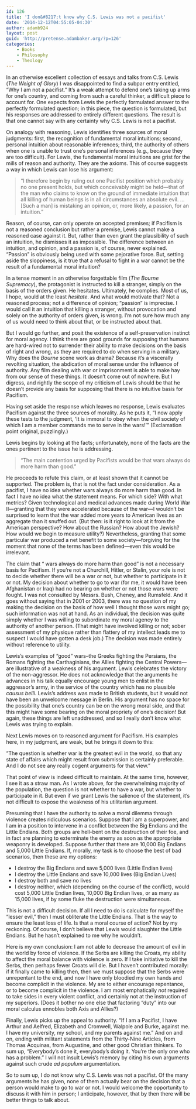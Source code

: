 ```yaml
---
id: 126
title: 'I don&#8217;t know why C.S. Lewis was not a pacifist'
date: '2014-12-12T04:55:05-04:30'
author: adamb924
layout: post
guid: 'http://pretense.adambaker.org/?p=126'
categories:
    - Books
    - Philosophy
    - Theology
---
```


In an otherwise excellent collection of essays and talks from C.S. Lewis (*The Weight of Glory*) I was disappointed to find a subpar entry entitled, “Why I am not a pacifist.” It’s a weak attempt to defend one’s taking up arms for one’s country, and coming from such a careful thinker, a difficult piece to account for. One expects from Lewis the perfectly formulated answer to the perfectly formulated question; in this piece, the question is formulated, but his responses are addressed to entirely different questions. The result is that one cannot say with any certainty why C.S. Lewis is not a pacifist.

On analogy with reasoning, Lewis identifies three sources of moral judgments: first, the recognition of fundamental moral intuitions; second, personal intuition about reasonable inferences; third, the authority of others when one is unable to trust one’s personal inferences (e.g., because they are too difficult). For Lewis, the fundamental moral intuitions are grist for the mills of reason and authority. They are the axioms. This of course suggests a way in which Lewis can lose his argument:

> “I therefore begin by ruling out one Pacifist position which probably no one present holds, but which conceivably might be held—that of the man who claims to know on the ground of immediate intuition that all killing of human beings is in all circumstances an absolute evil. … \[Such a man\] is mistaking an opinion, or, more likely, a passion, for an intuition.”

Reason, of course, can only operate on accepted premises; if Pacifism is not a reasoned conclusion but rather a premise, Lewis cannot make a reasoned case against it. But, rather than even grant the plausibility of such an intuition, he dismisses it as impossible. The difference between an intuition, and opinion, and a passion is, of course, never explained. “Passion” is obviously being used with some pejorative force. But, setting aside the sloppiness, is it true that a refusal to fight in a war cannot be the result of a fundamental moral intuition?

In a tense moment in an otherwise forgettable film (*The Bourne Supremacy*), the protagonist is instructed to kill a stranger, simply on the basis of the orders given. He hesitates. Ultimately, he complies. Most of us, I hope, would at the least *hesitate*. And what would motivate that? Not a reasoned process; not a difference of opinion; “passion” is imprecise. I would call it an intuition that killing a stranger, without provocation and solely on the authority of orders given, is wrong. I’m not sure how much any of us would need to think about that, or be instructed about that.

But I would go further, and posit the existence of a self-preservation instinct for moral agency. I think there are good grounds for supposing that humans are hard-wired not to surrender their ability to make decisions on the basis of right and wrong, as they are required to do when serving in a military. Why does the *Bourne* scene work as drama? Because it’s a viscerally revolting situation, the abdication of moral sense under the influence of authority. Any film dealing with war or imprisonment is able to make hay from our sense of these things. It doesn’t come out of nowhere. But I digress, and rightly the scope of my criticism of Lewis should be that he doesn’t provide any basis for supposing that there is no intuitive basis for Pacifism.

Having set aside the response which leaves no response, Lewis evaluates Pacifism against the three sources of morality. As he puts it, “I now apply these tests to the judgment, ‘It is immoral to obey when the civil society of which I am a member commands me to serve in the wars!’” (Exclamation point original, puzzlingly.)

Lewis begins by looking at the facts; unfortunately, none of the facts are the ones pertinent to the issue he is addressing.

> “The main contention urged by Pacifists would be that wars always do more harm than good.”

He proceeds to refute this claim, or at least shown that it cannot be supported. The problem is, that is not the fact under consideration. As a pacifist, I have no idea whether wars always do more harm than good. In fact I have no idea what the statement means. For which side? With what metrics? Given technological and medical advances made during World War II—granting that they were accelerated because of the war—I wouldn’t be surprised to learn that the war added more years to American lives as an aggregate than it snuffed out. (But then: is it right to look at it from the American perspective? How about the Russian? How about the Jewish? How would we begin to measure utility?) Nevertheless, granting that some particular war produced a net benefit to some society—forgiving for the moment that none of the terms has been defined—even this would be irrelevant.

The claim that “ wars always do more harm than good” is not a necessary basis for Pacifism. If you’re not a Churchill, Hitler, or Stalin, your role is not to decide whether there will be a war or not, but whether to participate in it or not. My decision about whether to go to war (for me, it would have been Afghanistan or Iraq) had no bearing on whether or not those wars were fought. I was not consulted by Messrs. Bush, Cheney, and Rumsfeld. And it goes without saying that in 2001 or 2003, there was no question of my making the decision on the basis of how well I thought those wars might go; such information was not at hand. As an individual, the decision was quite simply whether I was willing to subordinate my moral agency to the authority of another person. (That might have involved killing or not; sober assessment of my physique rather than flattery of my intellect leads me to suspect I would have gotten a desk job.) The decision was made entirely without reference to utility.

Lewis’s examples of “good” wars–the Greeks fighting the Persians, the Romans fighting the Carthaginians, the Allies fighting the Central Powers—are illustrative of a weakness of his argument. Lewis celebrates the victory of the non-aggressor. He does not acknowledge that the arguments he advances in his talk equally encourage young men to enlist in the aggressor’s army, in the service of the country which has no plausible *causus belli*. Lewis’s address was made to British students, but it would not have been an unwelcome message in Berlin. His argument has no space for the possibility that one’s country can be on the wrong moral side, and that this might have some bearing on the moral propriety of one’s decision! But again, these things are left unaddressed, and so I really don’t know what Lewis was trying to explain.

Next Lewis moves on to reasoned argument for Pacifism. His examples here, in my judgment, are weak, but he brings it down to this:

“The question is whether war is the greatest evil in the world, so that any state of affairs which might result from submission is certainly preferable. And I do not see any really cogent arguments for that view.”

That point of view is indeed difficult to maintain. At the same time, however, I see it as a straw man. As I wrote above, for the overwhelming majority of the population, the question is not whether to have a war, but whether to participate in it. But even if we grant Lewis the salience of the statement, it’s not difficult to expose the weakness of his utilitarian argument.

Presuming that I have the authority to solve a moral dilemma through violence creates ridiculous scenarios. Suppose that I am a superpower, and I am in a position to intervene in a conflict between the Big Endians and the Little Endians. Both groups are hell-bent on the destruction of their foe, and in fact are planning to exterminate the enemy as soon as the appropriate weaponry is developed. Suppose further that there are 10,000 Big Endians and 5,000 Little Endians. If, morally, my task is to choose the best of bad scenarios, then these are my options:

- I destroy the Big Endians and save 5,000 lives (Little Endian lives)
- <a name="__DdeLink__80_2071604166"></a>I destroy the Little Endians and save 10,000 lives (Big Endian Lives)
- I destroy both and save no lives
- I destroy neither, which (depending on the course of the conflict), would cost 5,000 Little Endian lives, 10,000 Big Endian lives, or as many as 15,000 lives, if by some fluke the destruction were simultaneous.

This is not a difficult decision. If all I need to do is calculate for myself the “lesser evil,” then I must obliterate the Little Endians. That is the way to ensure the least loss of life. Is that a moral course of action? Not by my reckoning. Of course, I don’t believe that Lewis would slaughter the Little Endians. But he hasn’t explained to me why he wouldn’t.

Here is my own conclusion: I am not able to decrease the amount of evil in the world by force of violence. If the Serbs are killing the Croats, my ability to affect the moral balance with violence is zero. If I take initiative to kill the Serbs, then perhaps fewer Croats will die. But I haven’t contributed morally: if it finally came to killing then, then we must suppose that the Serbs were unrepentant to the end, and now I have only bloodied my own hands and become complicit in the violence. My are to either encourage repentance, or to become complicit in the violence. I am most emphatically *not* required to take sides in every violent conflict, and certainly not at the instruction of my superiors. (Does it bother no one else that factoring “duty” into our moral calculus ennobles both Axis and Allies?)

Finally, Lewis picks up the appeal to authority. “If I am a Pacifist, I have Arthur and Aelfred, Elizabeth and Cromwell, Walpole and Burke, against me. I have my university, my school, and my parents against me.” And on and on, ending with militant statements from the Thirty-Nine Articles, from Thomas Acquinas, from Augustine, and other good Christian thinkers. To sum up, “Everybody’s done it, everybody’s doing it. You’re the only one who has a problem.” I will not insult Lewis’s memory by citing his own arguments against such crude *ad populum* argumentation.

So to sum up, I do not know why C.S. Lewis was not a pacifist. Of the many arguments he has given, none of them actually bear on the decision that a person would make to go to war or not. I would welcome the opportunity to discuss it with him in person; I anticipate, however, that by then there will be better things to talk about.
